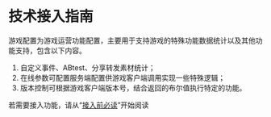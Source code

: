 # 技术接入指南

游戏配置为游戏运营功能配置，主要用于支持游戏的特殊功能数据统计以及其他功能支持，包含以下内容。

1. 自定义事件、ABtest、分享转发素材统计；
2. 在线参数可配置服务端配置供游戏客户端调用实现一些特殊逻辑；
3. 版本控制可根据游戏客户端版本号，结合返回的布尔值执行特定的功能。

若需要接入功能，请从“[接入前必读](must-read.md)”开始阅读

### 

### 

